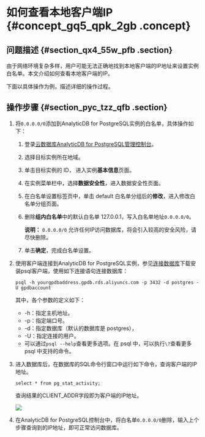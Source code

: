 # 如何查看本地客户端IP {#concept_gq5_qpk_2gb .concept}

## 问题描述 {#section_qx4_55w_pfb .section}

由于网络环境复杂多样，用户可能无法正确地找到本地客户端的IP地址来设置实例白名单。本文介绍如何查看本地客户端的IP。

下面以具体操作为例，描述详细的操作过程。

## 操作步骤 {#section_pyc_tzz_qfb .section}

1.  将`0.0.0.0/0`添加到AnalyticDB for PostgreSQL实例的白名单，具体操作如下：
    1.  登录[云数据库AnalyticDB for PostgreSQL管理控制台](https://gpdb.console.aliyun.com)。
    2.  选择目标实例所在地域。
    3.  单击目标实例的 ID， 进入实例**基本信息**页面。
    4.  在实例菜单栏中，选择**数据安全性**，进入数据安全性页面。

    5.  在白名单设置标签页中，单击 default 白名单分组后的**修改**，进入修改白名单分组页面。
    6.  删除**组内白名单**中的默认白名单 127.0.0.1，写入白名单地址`0.0.0.0/0`。

        **说明：** `0.0.0.0/0` 允许任何IP访问数据库，将会引入较高的安全风险，请尽快删除。

    7.  单击**确定**，完成白名单设置。
2.  使用客户端连接到AnalyticDB for PostgreSQL实例，参见[连接数据库](../../../../intl.zh-CN/快速入门/连接数据库.md#)下载安装psql客户端，使用如下连接语句连接数据库：

    ```
    psql -h yourgpdbaddress.gpdb.rds.aliyuncs.com -p 3432 -d postgres -U gpdbaccount
    ```

    其中，各个参数的定义如下：

    -   -h：指定主机地址。
    -   -p：指定端口号。
    -   -d：指定数据库（默认的数据库是 postgres），
    -   -U：指定连接的用户。
    -   可以通过`psql --help`查看更多选项。在 psql 中，可以执行`\?`查看更多 psql 中支持的命令。
3.  进入数据库后，在数据库的SQL命令行窗口中运行如下命令，查询客户端的IP地址。

    ```
    select * from pg_stat_activity;
    ```

    查询结果的CLIENT\_ADDR字段即为客户端的IP地址。

    ![](http://static-aliyun-doc.oss-cn-hangzhou.aliyuncs.com/assets/img/80825/155781922938978_zh-CN.png)

4.  在AnalyticDB for PostgreSQL控制台中，将白名单`0.0.0.0/0`删除，输入上个步骤查询到的IP地址，即可正常访问数据库。

